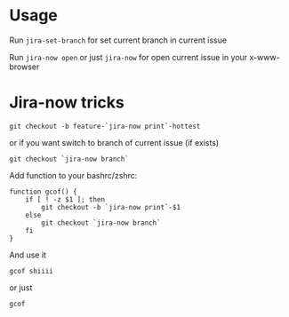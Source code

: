 Usage
=====
Run `jira-set-branch` for set current branch in current issue

Run `jira-now open` or just `jira-now` for open current issue in your
x-www-browser

Jira-now tricks
===============

``
git checkout -b feature-`jira-now print`-hottest
``

or if you want switch to branch of current issue (if exists)

``
git checkout `jira-now branch`
``

Add function to your bashrc/zshrc:

```
function gcof() {
    if [ ! -z $1 ]; then
        git checkout -b `jira-now print`-$1
    else
        git checkout `jira-now branch`
    fi
}
```

And use it
```
gcof shiiii
```
or just
```
gcof
```

